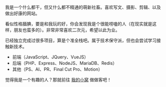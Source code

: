 我是一个什么都干，但又什么都不精通的萌新社畜。喜欢写文、摄影、剪辑、以及做出好康的网站。

看似性格腼腆，要是和我玩的好，你会发现我是个很能唠嗑的人（在现实就是这样，朋友也蛮多的）。非常非常喜欢二次元，希望以此为业。

已经独立完成过很多项目，算是个准全栈吧。属于技术保守派，但也会尝试学习接触新技术。

- 前端（JavaScript、JQuery、VueJS）
- 后端（PHP、Express、NodeJS、MariaDB、Redis）
- 其他（PS、AI、PR、Final Cut Pro、Motion）

觉得我是一个有趣的人？那就前往 [我的小窝](https://paul.ren/about) 做做客吧！
